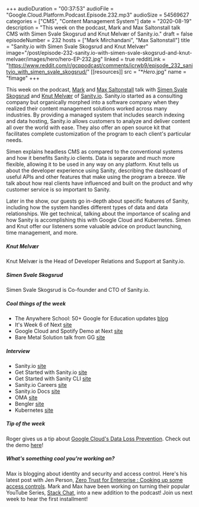 +++
audioDuration = "00:37:53"
audioFile = "Google.Cloud.Platform.Podcast.Episode.232.mp3"
audioSize = 54569627
categories = ["CMS", "Content Management System"]
date = "2020-08-19"
description = "This week on the podcast, Mark and Max Saltonstall talk CMS with Simen Svale Skogsrud and Knut Melvær of Sanity.io."
draft = false
episodeNumber = 232
hosts = ["Mark Mirchandani", "Max Saltonstall"]
title = "Sanity.io with Simen Svale Skogsrud and Knut Melvær"
image="/post/episode-232-sanity.io-with-simen-svale-skogsrud-and-knut-melvaer/images/hero/hero-EP-232.jpg"
linked = true
redditLink = "https://www.reddit.com/r/gcppodcast/comments/icrwb9/episode_232_sanityio_with_simen_svale_skogsrud/"
[[resources]]
  src = "**Hero*.jpg"
  name = "fimage"
+++

This week on the podcast, [Mark](https://twitter.com/markmirch) and [Max Saltonstall](https://twitter.com/maxsaltonstall) talk with [Simen Svale Skogsrud](https://twitter.com/svale) and [Knut Melvær](https://twitter.com/kmelve) of [Sanity.io](https://twitter.com/sanity_io). Sanity.io started as a consulting company but organically morphed into a software company when they realized their content management solutions worked across many industries. By providing a managed system that includes search indexing and data hosting, Sanity.io allows customers to analyze and deliver content all over the world with ease. They also offer an open source kit that facilitates complete customization of the program to each client's particular needs.

Simen explains headless CMS as compared to the conventional systems and how it benefits Sanity.io clients. Data is separate and much more flexible, allowing it to be used in any way on any platform. Knut tells us about the developer experience using Sanity, describing the dashboard of useful APIs and other features that make using the program a breeze. We talk about how real clients have influenced and built on the product and why customer service is so important to Sanity. 

Later in the show, our guests go in-depth about specific features of Sanity, including how the system handles different types of data and data relationships. We get technical, talking about the importance of scaling and how Sanity is accomplishing this with Google Cloud and Kubernetes. Simen and Knut offer our listeners some valuable advice on product launching, time management, and more.

##### Knut Melvær

Knut Melvær is the Head of Developer Relations and Support at Sanity.io.

##### Simen Svale Skogsrud

 Simen Svale Skogsrud is Co-founder and CTO of Sanity.io.

##### Cool things of the week

* The Anywhere School: 50+ Google for Education updates [blog](https://blog.google/outreach-initiatives/education/the-anywhere-school-product-launches/)
* It's Week 6 of Next [site](https://cloud.withgoogle.com/next/sf/sessions#data-management-databases)
* Google Cloud and Spotify Demo at Next [site](https://showcase.withgoogle.com/spotify)
* Bare Metal Solution talk from GG [site](https://cloud.withgoogle.com/next/sf/sessions?session=DBS213#data-management-databases)

##### Interview

* Sanity.io [site](https://www.sanity.io)
* Get Started with Sanity.io [site](https://www.sanity.io/create)
* Get Started with Sanity CLI [site](https://www.sanity.io/docs/getting-started-with-sanity-cli)
* Sanity.io Careers [site](https://www.sanity.io/careers)
* Sanity.io Docs [site](https://www.sanity.io/docs)
* OMA [site](https://oma.eu)
* Bengler [site]( https://bengler.no)
* Kubernetes [site](https://kubernetes.io)

##### Tip of the week

Roger gives us a tip about [Google Cloud's Data Loss Prevention](https://cloud.google.com/dlp). Check out the demo [here](https://cloud.google.com/dlp/demo)!

##### What's something cool you're working on?

Max is blogging about identity and security and access control. Here's his latest post with Jen Person, [Zero Trust for Enterprise : Cooking up some access controls](https://medium.com/@ThatJenPerson/zero-trust-for-enterprise-cooking-up-some-access-controls-cfd05ba54d12).
Mark and Max have been working on turning their popular YouTube Series, [Stack Chat](https://www.youtube.com/watch?v=Bu2uEX2nB9A&list=PLIivdWyY5sqJvwGd0PTzSx1j0cePX0INl), into a new addition to the podcast! Join us next week to hear the first installment!



